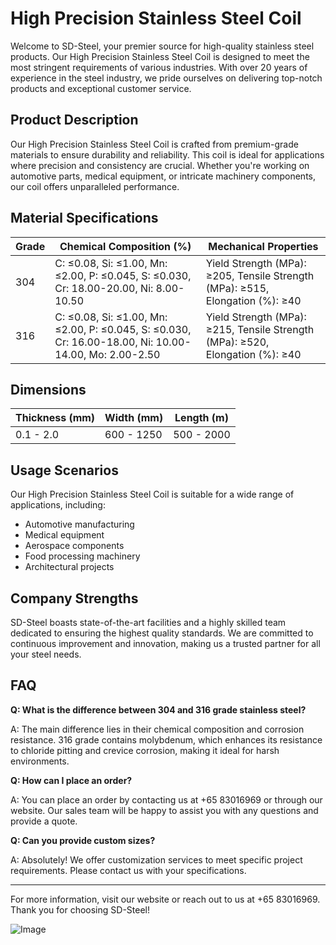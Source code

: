 # High Precision Stainless Steel Coil

Welcome to SD-Steel, your premier source for high-quality stainless steel products. Our High Precision Stainless Steel Coil is designed to meet the most stringent requirements of various industries. With over 20 years of experience in the steel industry, we pride ourselves on delivering top-notch products and exceptional customer service.

## Product Description

Our High Precision Stainless Steel Coil is crafted from premium-grade materials to ensure durability and reliability. This coil is ideal for applications where precision and consistency are crucial. Whether you're working on automotive parts, medical equipment, or intricate machinery components, our coil offers unparalleled performance.

## Material Specifications

| Grade | Chemical Composition (%) | Mechanical Properties |
|-------|--------------------------|------------------------|
| 304   | C: ≤0.08, Si: ≤1.00, Mn: ≤2.00, P: ≤0.045, S: ≤0.030, Cr: 18.00-20.00, Ni: 8.00-10.50 | Yield Strength (MPa): ≥205, Tensile Strength (MPa): ≥515, Elongation (%): ≥40 |
| 316   | C: ≤0.08, Si: ≤1.00, Mn: ≤2.00, P: ≤0.045, S: ≤0.030, Cr: 16.00-18.00, Ni: 10.00-14.00, Mo: 2.00-2.50 | Yield Strength (MPa): ≥215, Tensile Strength (MPa): ≥520, Elongation (%): ≥40 |

## Dimensions

| Thickness (mm) | Width (mm) | Length (m) |
|----------------|------------|------------|
| 0.1 - 2.0      | 600 - 1250 | 500 - 2000 |

## Usage Scenarios

Our High Precision Stainless Steel Coil is suitable for a wide range of applications, including:

- Automotive manufacturing
- Medical equipment
- Aerospace components
- Food processing machinery
- Architectural projects

## Company Strengths

SD-Steel boasts state-of-the-art facilities and a highly skilled team dedicated to ensuring the highest quality standards. We are committed to continuous improvement and innovation, making us a trusted partner for all your steel needs.

## FAQ

**Q: What is the difference between 304 and 316 grade stainless steel?**

A: The main difference lies in their chemical composition and corrosion resistance. 316 grade contains molybdenum, which enhances its resistance to chloride pitting and crevice corrosion, making it ideal for harsh environments.

**Q: How can I place an order?**

A: You can place an order by contacting us at +65 83016969 or through our website. Our sales team will be happy to assist you with any questions and provide a quote.

**Q: Can you provide custom sizes?**

A: Absolutely! We offer customization services to meet specific project requirements. Please contact us with your specifications.

---

For more information, visit our website or reach out to us at +65 83016969. Thank you for choosing SD-Steel!

![Image](https://github.com/user-attachments/assets/2567258e-e124-4816-932d-1809bd27ef0b)